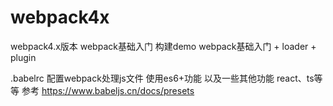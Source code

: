 # webpack4x
webpack4.x版本 webpack基础入门 构建demo
webpack基础入门 + loader + plugin


.babelrc  配置webpack处理js文件 使用es6+功能 以及一些其他功能 react、ts等等
参考 https://www.babeljs.cn/docs/presets
